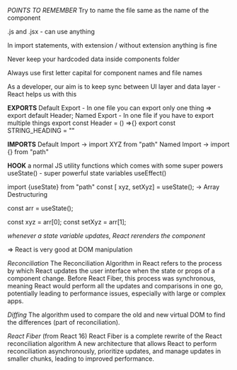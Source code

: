 *POINTS TO REMEMBER*
Try to name the file same as the name of the component

.js and .jsx - can use anything

In import statements, with extension / without extension anything is fine 

Never keep your hardcoded data inside components folder

Always use first letter capital for component names and file names

As a developer, our aim is to keep sync between UI layer and data layer - React helps us with this

**EXPORTS**
Default Export - In one file you can export only one thing
=> export default Header;
Named Export - In one file if you have to export multiple things 
   export const Header = () =>{}
   export const STRING_HEADING = ""

**IMPORTS**
Default Import -> import XYZ from "path"
Named Import -> import {} from "path"

**HOOK**
a normal JS utility functions which comes with some super powers
useState() - super powerful state variables
useEffect()

import {useState} from "path"
const [ xyz, setXyz] = useState();    -> Array Destructuring 

const arr = useState();
<!--  const [ xyz, setXyz] = arr; -->
const xyz = arr[0];
const setXyz = arr[1];

*whenever a state variable updates, React rerenders the component*

=> React is very good at DOM manipulation

*Reconciliation* 
The Reconciliation Algorithm in React refers to the process by which React updates the user interface when the state or props of a component change. 
Before React Fiber, this process was synchronous, meaning React would perform all the updates and comparisons in one go, potentially leading to performance issues, especially with large or complex apps.

*Diffing* 
The algorithm used to compare the old and new virtual DOM to find the differences (part of reconciliation).

*React Fiber* (from React 16)
React Fiber is a complete rewrite of the React reconciliation algorithm
A new architecture that allows React to perform reconciliation asynchronously, prioritize updates, and manage updates in smaller chunks, leading to improved performance.

